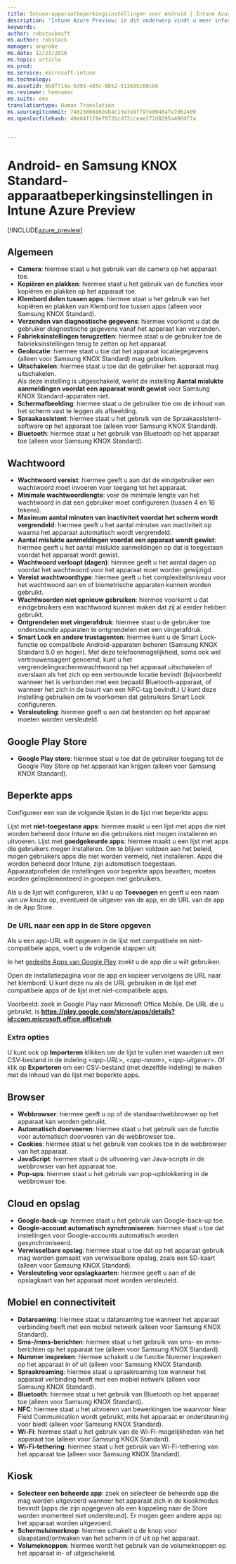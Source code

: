 ```yaml
---
title: Intune-apparaatbeperkingsinstellingen voor Android | Intune Azure Preview | Microsoft Docs
description: 'Intune Azure Preview: in dit onderwerp vindt u meer informatie over de Intune-instellingen die u kunt gebruiken voor het beheren van apparaatinstellingen en functionaliteit op Android-apparaten.'
keywords: 
author: robstackmsft
ms.author: robstack
manager: angrobe
ms.date: 12/23/2016
ms.topic: article
ms.prod: 
ms.service: microsoft-intune
ms.technology: 
ms.assetid: 6bdf714a-5d93-485c-8b52-513635c60cb6
ms.reviewer: heenamac
ms.suite: ems
translationtype: Human Translation
ms.sourcegitcommit: 74023866802eb4c13e7e9ff97e8048afe7d62409
ms.openlocfilehash: 40e04f1f8e7972bcd72cceae272d8295a496df7a


---
```


# <a name="android-and-samsung-knox-standard-device-restriction-settings-in-intune-azure-preview"></a>Android- en Samsung KNOX Standard-apparaatbeperkingsinstellingen in Intune Azure Preview

[!INCLUDE[azure_preview](../includes/azure_preview.md)]

## <a name="general"></a>Algemeen
-   **Camera**: hiermee staat u het gebruik van de camera op het apparaat toe.
-   **Kopiëren en plakken**: hiermee staat u het gebruik van de functies voor kopiëren en plakken op het apparaat toe.
-   **Klembord delen tussen apps**: hiermee staat u het gebruik van het kopiëren en plakken van Klembord toe tussen apps (alleen voor Samsung KNOX Standard).
-   **Verzenden van diagnostische gegevens**: hiermee voorkomt u dat de gebruiker diagnostische gegevens vanaf het apparaat kan verzenden.    
-   **Fabrieksinstellingen terugzetten**: hiermee staat u de gebruiker toe de fabrieksinstellingen terug te zetten op het apparaat.
-   **Geolocatie**: hiermee staat u toe dat het apparaat locatiegegevens (alleen voor Samsung KNOX Standard) mag gebruiken.
-   **Uitschakelen**: hiermee staat u toe dat de gebruiker het apparaat mag uitschakelen.<br>Als deze instelling is uitgeschakeld, werkt de instelling **Aantal mislukte aanmeldingen voordat een apparaat wordt gewist** voor Samsung KNOX Standard-apparaten niet.
-   **Schermafbeelding**: hiermee staat u de gebruiker toe om de inhoud van het scherm vast te leggen als afbeelding.
-   **Spraakassistent**: hiermee staat u het gebruik van de Spraakassistent-software op het apparaat toe (alleen voor Samsung KNOX Standard).
-   **Bluetooth**: hiermee staat u het gebruik van Bluetooth op het apparaat toe (alleen voor Samsung KNOX Standard).

## <a name="password"></a>Wachtwoord
-   **Wachtwoord vereist**: hiermee geeft u aan dat de eindgebruiker een wachtwoord moet invoeren voor toegang tot het apparaat.
-   **Minimale wachtwoordlengte**: voer de minimale lengte van het wachtwoord in dat een gebruiker moet configureren (tussen 4 en 16 tekens).
-   **Maximum aantal minuten van inactiviteit voordat het scherm wordt vergrendeld**: hiermee geeft u het aantal minuten van inactiviteit op waarna het apparaat automatisch wordt vergrendeld.
-   **Aantal mislukte aanmeldingen voordat een apparaat wordt gewist**: hiermee geeft u het aantal mislukte aanmeldingen op dat is toegestaan voordat het apparaat wordt gewist.
-   **Wachtwoord verloopt (dagen)**: hiermee geeft u het aantal dagen op voordat het wachtwoord voor het apparaat moet worden gewijzigd.
-   **Vereist wachtwoordtype**: hiermee geeft u het complexiteitsniveau voor het wachtwoord aan en of biometrische apparaten kunnen worden gebruikt.
-   **Wachtwoorden niet opnieuw gebruiken**: hiermee voorkomt u dat eindgebruikers een wachtwoord kunnen maken dat zij al eerder hebben gebruikt.
-   **Ontgrendelen met vingerafdruk**: hiermee staat u de gebruiker toe ondersteunde apparaten te ontgrendelen met een vingerafdruk.
-   **Smart Lock en andere trustagenten**: hiermee kunt u de Smart Lock- functie op compatibele Android-apparaten beheren (Samsung KNOX Standard 5.0 en hoger). Met deze telefoonmogelijkheid, soms ook wel vertrouwensagent genoemd, kunt u het vergrendelingsschermwachtwoord op het apparaat uitschakelen of overslaan als het zich op een vertrouwde locatie bevindt (bijvoorbeeld wanneer het is verbonden met een bepaald Bluetooth-apparaat, of wanneer het zich in de buurt van een NFC-tag bevindt.) U kunt deze instelling gebruiken om te voorkomen dat gebruikers Smart Lock configureren.
-   **Versleuteling**: hiermee geeft u aan dat bestanden op het apparaat moeten worden versleuteld.

## <a name="google-play-store"></a>Google Play Store

-   **Google Play store**: hiermee staat u toe dat de gebruiker toegang tot de Google Play Store op het apparaat kan krijgen (alleen voor Samsung KNOX Standard).

## <a name="restricted-apps"></a>Beperkte apps

Configureer een van de volgende lijsten in de lijst met beperkte apps:

Lijst met **niet-toegestane apps**: hiermee maakt u een lijst met apps die niet worden beheerd door Intune en die gebruikers niet mogen installeren en uitvoeren.
Lijst met **goedgekeurde apps**: hiermee maakt u een lijst met apps die gebruikers mogen installeren. Om te blijven voldoen aan het beleid, mogen gebruikers apps die niet worden vermeld, niet installeren. Apps die worden beheerd door Intune, zijn automatisch toegestaan.
Apparaatprofielen die instellingen voor beperkte apps bevatten, moeten worden geïmplementeerd in groepen met gebruikers.

Als u de lijst wilt configureren, klikt u op **Toevoegen** en geeft u een naam van uw keuze op, eventueel de uitgever van de app, en de URL van de app in de App Store.

### <a name="how-to-specify-the-url-to-an-app-in-the-store"></a>De URL naar een app in de Store opgeven

Als u een app-URL wilt opgeven in de lijst met compatibele en niet-compatibele apps, voert u de volgende stappen uit:

In het [gedeelte Apps van Google Play](https://play.google.com/store/apps) zoekt u de app die u wilt gebruiken.

Open de installatiepagina voor de app en kopieer vervolgens de URL naar het klembord. U kunt deze nu als de URL gebruiken in de lijst met compatibele apps of de lijst met niet-compatibele apps.

Voorbeeld: zoek in Google Play naar Microsoft Office Mobile. De URL die u gebruikt, is **https://play.google.com/store/apps/details?id=com.microsoft.office.officehub**.

### <a name="additional-options"></a>Extra opties

U kunt ook op **Importeren** klikken om de lijst te vullen met waarden uit een CSV-bestand in de indeling <*app-URL*>, <*app-naam*>, <*app-uitgever*>. Of klik op **Exporteren** om een CSV-bestand (met dezelfde indeling) te maken met de inhoud van de lijst met beperkte apps.      

## <a name="browser"></a>Browser
-   **Webbrowser**: hiermee geeft u op of de standaardwebbrowser op het apparaat kan worden gebruikt.
-   **Automatisch doorvoeren**: hiermee staat u het gebruik van de functie voor automatisch doorvoeren van de webbrowser toe.
-   **Cookies**: hiermee staat u het gebruik van cookies toe in de webbrowser van het apparaat.
-   **JavaScript**: hiermee staat u de uitvoering van Java-scripts in de webbrowser van het apparaat toe.
-   **Pop-ups**: hiermee staat u het gebruik van pop-upblokkering in de webbrowser toe.

## <a name="cloud-and-storage"></a>Cloud en opslag
-   **Google-back-up**: hiermee staat u het gebruik van Google-back-up toe.
-   **Google-account automatisch synchroniseren**: hiermee staat u toe dat instellingen voor Google-accounts automatisch worden gesynchroniseerd.
-   **Verwisselbare opslag**: hiermee staat u toe dat op het apparaat gebruik mag worden gemaakt van verwisselbare opslag, zoals een SD-kaart (alleen voor Samsung KNOX Standard).
-   **Versleuteling voor opslagkaarten**: hiermee geeft u aan of de opslagkaart van het apparaat moet worden versleuteld.

## <a name="cellular-and-connectivity"></a>Mobiel en connectiviteit
-   **Dataroaming**: hiermee staat u dataroaming toe wanneer het apparaat verbinding heeft met een mobiel netwerk (alleen voor Samsung KNOX Standard).
-   **Sms-/mms-berichten**: hiermee staat u het gebruik van sms- en mms-berichten op het apparaat toe (alleen voor Samsung KNOX Standard).
-   **Nummer inspreken**: hiermee schakelt u de functie Nummer inspreken op het apparaat in of uit (alleen voor Samsung KNOX Standard).
-   **Spraakroaming**: hiermee staat u spraakroaming toe wanneer het apparaat verbinding heeft met een mobiel netwerk (alleen voor Samsung KNOX Standard).
-   **Bluetooth**: hiermee staat u het gebruik van Bluetooth op het apparaat toe (alleen voor Samsung KNOX Standard).
-   **NFC**: hiermee staat u het uitvoeren van bewerkingen toe waarvoor Near Field Communication wordt gebruikt, mits het apparaat er ondersteuning voor biedt (alleen voor Samsung KNOX Standard).
-   **Wi-Fi**: hiermee staat u het gebruik van de Wi-Fi-mogelijkheden van het apparaat toe (alleen voor Samsung KNOX Standard).
-   **Wi-Fi-tethering**: hiermee staat u het gebruik van Wi-Fi-tethering van het apparaat toe (alleen voor Samsung KNOX Standard).

## <a name="kiosk"></a>Kiosk
-   **Selecteer een beheerde app**: zoek en selecteer de beheerde app die mag worden uitgevoerd wanneer het apparaat zich in de kioskmodus bevindt (apps die zijn opgegeven als een koppeling naar de Store worden momenteel niet ondersteund). Er mogen geen andere apps op het apparaat worden uitgevoerd.
-   **Schermsluimerknop**: hiermee schakelt u de knop voor slaapstand/ontwaken van het scherm in of uit op het apparaat.
-   **Volumeknoppen**: hiermee wordt het gebruik van de volumeknoppen op het apparaat in- of uitgeschakeld.



<!--HONumber=Feb17_HO1-->


